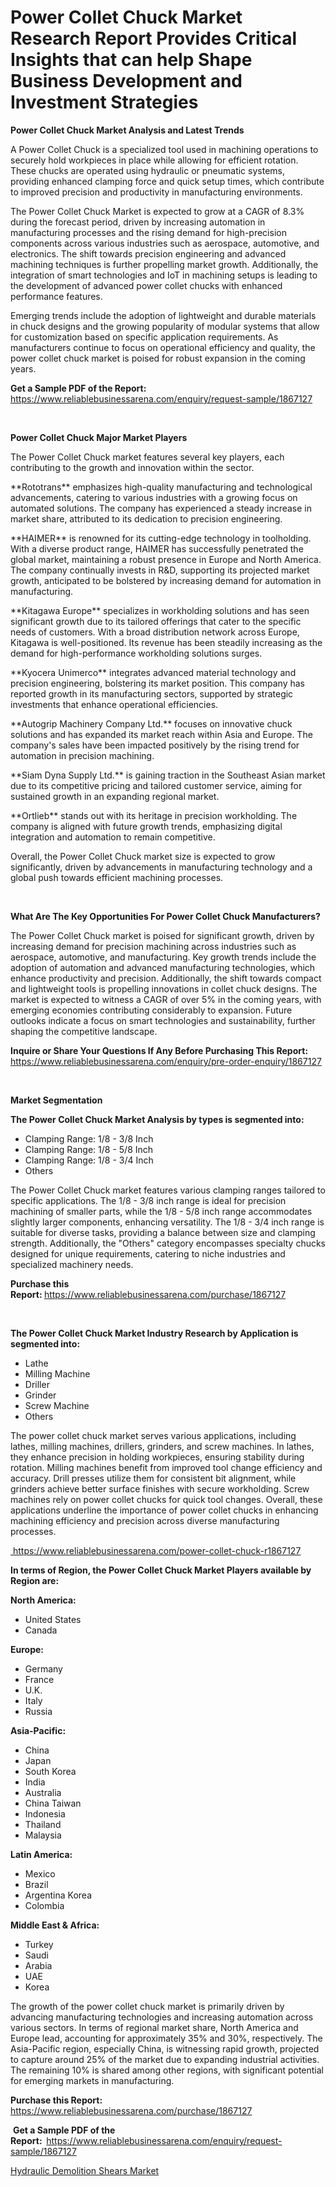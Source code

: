 <p><h1>Power Collet Chuck Market Research Report Provides Critical Insights that can help Shape Business Development and Investment Strategies</h1></p><p><strong>Power Collet Chuck Market Analysis and Latest Trends</strong></p>
<p><p>A Power Collet Chuck is a specialized tool used in machining operations to securely hold workpieces in place while allowing for efficient rotation. These chucks are operated using hydraulic or pneumatic systems, providing enhanced clamping force and quick setup times, which contribute to improved precision and productivity in manufacturing environments. </p><p>The Power Collet Chuck Market is expected to grow at a CAGR of 8.3% during the forecast period, driven by increasing automation in manufacturing processes and the rising demand for high-precision components across various industries such as aerospace, automotive, and electronics. The shift towards precision engineering and advanced machining techniques is further propelling market growth. Additionally, the integration of smart technologies and IoT in machining setups is leading to the development of advanced power collet chucks with enhanced performance features. </p><p>Emerging trends include the adoption of lightweight and durable materials in chuck designs and the growing popularity of modular systems that allow for customization based on specific application requirements. As manufacturers continue to focus on operational efficiency and quality, the power collet chuck market is poised for robust expansion in the coming years.</p></p>
<p><strong>Get a Sample PDF of the Report:&nbsp;</strong> <a href="https://www.reliablebusinessarena.com/enquiry/request-sample/1867127?utm_campaign=3561&utm_medium=2&utm_source=Github&utm_content=ia&utm_term=11042025&utm_id=power-collet-chuck">https://www.reliablebusinessarena.com/enquiry/request-sample/1867127</a></p>
<p>&nbsp;</p>
<p><strong>Power Collet Chuck Major Market Players</strong></p>
<p><p>The Power Collet Chuck market features several key players, each contributing to the growth and innovation within the sector. </p><p>**Rototrans** emphasizes high-quality manufacturing and technological advancements, catering to various industries with a growing focus on automated solutions. The company has experienced a steady increase in market share, attributed to its dedication to precision engineering.</p><p>**HAIMER** is renowned for its cutting-edge technology in toolholding. With a diverse product range, HAIMER has successfully penetrated the global market, maintaining a robust presence in Europe and North America. The company continually invests in R&D, supporting its projected market growth, anticipated to be bolstered by increasing demand for automation in manufacturing.</p><p>**Kitagawa Europe** specializes in workholding solutions and has seen significant growth due to its tailored offerings that cater to the specific needs of customers. With a broad distribution network across Europe, Kitagawa is well-positioned. Its revenue has been steadily increasing as the demand for high-performance workholding solutions surges.</p><p>**Kyocera Unimerco** integrates advanced material technology and precision engineering, bolstering its market position. This company has reported growth in its manufacturing sectors, supported by strategic investments that enhance operational efficiencies.</p><p>**Autogrip Machinery Company Ltd.** focuses on innovative chuck solutions and has expanded its market reach within Asia and Europe. The company's sales have been impacted positively by the rising trend for automation in precision machining.</p><p>**Siam Dyna Supply Ltd.** is gaining traction in the Southeast Asian market due to its competitive pricing and tailored customer service, aiming for sustained growth in an expanding regional market.</p><p>**Ortlieb** stands out with its heritage in precision workholding. The company is aligned with future growth trends, emphasizing digital integration and automation to remain competitive.</p><p>Overall, the Power Collet Chuck market size is expected to grow significantly, driven by advancements in manufacturing technology and a global push towards efficient machining processes.</p></p>
<p>&nbsp;</p>
<p><strong>What Are The Key Opportunities For Power Collet Chuck Manufacturers?</strong></p>
<p><p>The Power Collet Chuck market is poised for significant growth, driven by increasing demand for precision machining across industries such as aerospace, automotive, and manufacturing. Key growth trends include the adoption of automation and advanced manufacturing technologies, which enhance productivity and precision. Additionally, the shift towards compact and lightweight tools is propelling innovations in collet chuck designs. The market is expected to witness a CAGR of over 5% in the coming years, with emerging economies contributing considerably to expansion. Future outlooks indicate a focus on smart technologies and sustainability, further shaping the competitive landscape.</p></p>
<p><strong>Inquire or Share Your Questions If Any Before Purchasing This Report:</strong> <a href="https://www.reliablebusinessarena.com/enquiry/pre-order-enquiry/1867127?utm_campaign=3561&utm_medium=2&utm_source=Github&utm_content=ia&utm_term=11042025&utm_id=power-collet-chuck">https://www.reliablebusinessarena.com/enquiry/pre-order-enquiry/1867127</a></p>
<p>&nbsp;</p>
<p><strong>Market Segmentation</strong></p>
<p><strong>The Power Collet Chuck Market Analysis by types is segmented into:</strong></p>
<p><ul><li>Clamping Range: 1/8 - 3/8 Inch</li><li>Clamping Range: 1/8 - 5/8 Inch</li><li>Clamping Range: 1/8 - 3/4 Inch</li><li>Others</li></ul></p>
<p><p>The Power Collet Chuck market features various clamping ranges tailored to specific applications. The 1/8 - 3/8 inch range is ideal for precision machining of smaller parts, while the 1/8 - 5/8 inch range accommodates slightly larger components, enhancing versatility. The 1/8 - 3/4 inch range is suitable for diverse tasks, providing a balance between size and clamping strength. Additionally, the "Others" category encompasses specialty chucks designed for unique requirements, catering to niche industries and specialized machinery needs.</p></p>
<p><strong>Purchase this Report:&nbsp;</strong><a href="https://www.reliablebusinessarena.com/purchase/1867127?utm_campaign=3561&utm_medium=2&utm_source=Github&utm_content=ia&utm_term=11042025&utm_id=power-collet-chuck">https://www.reliablebusinessarena.com/purchase/1867127</a></p>
<p>&nbsp;</p>
<p><strong>The Power Collet Chuck Market Industry Research by Application is segmented into:</strong></p>
<p><ul><li>Lathe</li><li>Milling Machine</li><li>Driller</li><li>Grinder</li><li>Screw Machine</li><li>Others</li></ul></p>
<p><p>The power collet chuck market serves various applications, including lathes, milling machines, drillers, grinders, and screw machines. In lathes, they enhance precision in holding workpieces, ensuring stability during rotation. Milling machines benefit from improved tool change efficiency and accuracy. Drill presses utilize them for consistent bit alignment, while grinders achieve better surface finishes with secure workholding. Screw machines rely on power collet chucks for quick tool changes. Overall, these applications underline the importance of power collet chucks in enhancing machining efficiency and precision across diverse manufacturing processes.</p></p>
<p><a href="https://www.reliablebusinessarena.com/power-collet-chuck-r1867127?utm_campaign=3561&utm_medium=2&utm_source=Github&utm_content=ia&utm_term=11042025&utm_id=power-collet-chuck">&nbsp;https://www.reliablebusinessarena.com/power-collet-chuck-r1867127</a></p>
<p><strong>In terms of Region, the Power Collet Chuck Market Players available by Region are:</strong></p>
<p>
    <p> <strong> North America: </strong>
        <ul>
            <li>United States</li>
            <li>Canada</li>
        </ul>
        </p> 
    <p> <strong> Europe: </strong>
        <ul>
            <li>Germany</li>
            <li>France</li>
            <li>U.K.</li>
            <li>Italy</li>
            <li>Russia</li>
        </ul>
        </p> 
    <p> <strong> Asia-Pacific: </strong>
        <ul>
            <li>China</li>
            <li>Japan</li>
            <li>South Korea</li>
            <li>India</li>
            <li>Australia</li>
            <li>China Taiwan</li>
            <li>Indonesia</li>
            <li>Thailand</li>
            <li>Malaysia</li>
        </ul>
        </p> 
    <p> <strong> Latin America: </strong>
        <ul>
            <li>Mexico</li>
            <li>Brazil</li>
            <li>Argentina Korea</li>
            <li>Colombia</li>
        </ul>
        </p> 
    <p> <strong> Middle East & Africa: </strong>
        <ul>
            <li>Turkey</li>
            <li>Saudi</li>
            <li>Arabia</li>
            <li>UAE</li>
            <li>Korea</li>
        </ul>
    </p>
    </p>
<p><p>The growth of the power collet chuck market is primarily driven by advancing manufacturing technologies and increasing automation across various sectors. In terms of regional market share, North America and Europe lead, accounting for approximately 35% and 30%, respectively. The Asia-Pacific region, especially China, is witnessing rapid growth, projected to capture around 25% of the market due to expanding industrial activities. The remaining 10% is shared among other regions, with significant potential for emerging markets in manufacturing.</p></p>
<p><strong>Purchase this Report: </strong><a href="https://www.reliablebusinessarena.com/purchase/1867127?utm_campaign=3561&utm_medium=2&utm_source=Github&utm_content=ia&utm_term=11042025&utm_id=power-collet-chuck">https://www.reliablebusinessarena.com/purchase/1867127</a></p>
<p>&nbsp;<strong>Get a Sample PDF of the Report:&nbsp;&nbsp;</strong><a href="https://www.reliablebusinessarena.com/enquiry/request-sample/1867127?utm_campaign=3561&utm_medium=2&utm_source=Github&utm_content=ia&utm_term=11042025&utm_id=power-collet-chuck">https://www.reliablebusinessarena.com/enquiry/request-sample/1867127</a></p>
<p><strong></strong></p>
<p><p><a href="https://github.com/cherrivacius/Market-Research-Report-List-1/blob/main/hydraulic-demolition-shears-market.md?utm_campaign=3561&utm_medium=2&utm_source=Github&utm_content=ia&utm_term=11042025&utm_id=power-collet-chuck">Hydraulic Demolition Shears Market</a></p></p>